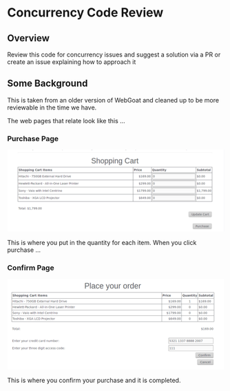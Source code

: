 # Concurrency Code Review

## Overview
Review this code for concurrency issues and suggest a solution via a PR or create an issue explaining how to approach it

## Some Background
This is taken from an older version of WebGoat and cleaned up to be more reviewable in the time we have. 

The web pages that relate look like this ...

### Purchase Page
<kdb><img src="../../../images/concurrency-shopping-page.png" /></kdb>

This is where you put in the quantity for each item. When you click purchase ...

### Confirm Page
<kdb>![](../../../images/concurrency-shopping-confirm.png)</kdb>

This is where you confirm your purchase and it is completed.
